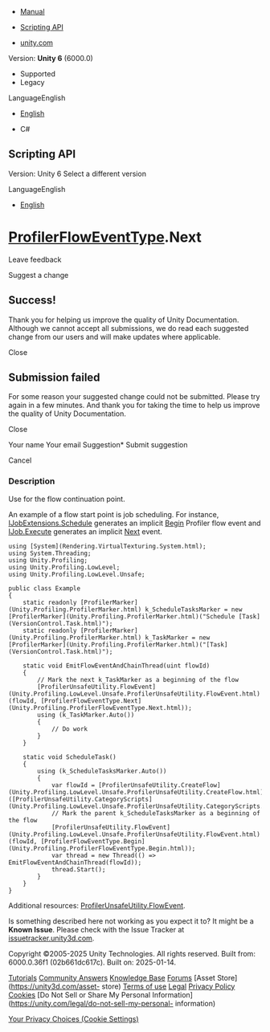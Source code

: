 [ ]()

  * [Manual](../Manual/index.html)
  * [Scripting API](../ScriptReference/index.html)

  * [unity.com](https://unity.com/)

Version: **Unity 6** (6000.0)

  * Supported
  * Legacy

LanguageEnglish

  * [English]()

  * C#

[ ](https://docs.unity3d.com)

## Scripting API

Version: Unity 6 Select a different version

LanguageEnglish

  * [English]()

#  [ProfilerFlowEventType](Unity.Profiling.ProfilerFlowEventType.html).Next

Leave feedback

Suggest a change

## Success!

Thank you for helping us improve the quality of Unity Documentation. Although
we cannot accept all submissions, we do read each suggested change from our
users and will make updates where applicable.

Close

## Submission failed

For some reason your suggested change could not be submitted. Please <a>try
again</a> in a few minutes. And thank you for taking the time to help us
improve the quality of Unity Documentation.

Close

Your name Your email Suggestion* Submit suggestion

Cancel

[ ]()

### Description

Use for the flow continuation point.

An example of a flow start point is job scheduling. For instance,
[IJobExtensions.Schedule](Unity.Jobs.IJobExtensions.Schedule.html) generates
an implicit [Begin](Unity.Profiling.ProfilerFlowEventType.Begin.html) Profiler
flow event and [IJob.Execute](Unity.Jobs.IJob.Execute.html) generates an
implicit [Next](Unity.Profiling.ProfilerFlowEventType.Next.html) event.

    
    
    using [System](Rendering.VirtualTexturing.System.html);
    using System.Threading;
    using Unity.Profiling;
    using Unity.Profiling.LowLevel;
    using Unity.Profiling.LowLevel.Unsafe;  
      
    public class Example
    {
        static readonly [ProfilerMarker](Unity.Profiling.ProfilerMarker.html) k_ScheduleTasksMarker = new [ProfilerMarker](Unity.Profiling.ProfilerMarker.html)("Schedule [Task](VersionControl.Task.html)");
        static readonly [ProfilerMarker](Unity.Profiling.ProfilerMarker.html) k_TaskMarker = new [ProfilerMarker](Unity.Profiling.ProfilerMarker.html)("[Task](VersionControl.Task.html)");  
      
        static void EmitFlowEventAndChainThread(uint flowId)
        {
            // Mark the next k_TaskMarker as a beginning of the flow
            [ProfilerUnsafeUtility.FlowEvent](Unity.Profiling.LowLevel.Unsafe.ProfilerUnsafeUtility.FlowEvent.html)(flowId, [ProfilerFlowEventType.Next](Unity.Profiling.ProfilerFlowEventType.Next.html));
            using (k_TaskMarker.Auto())
            {
                // Do work
            }
        }  
      
        static void ScheduleTask()
        {
            using (k_ScheduleTasksMarker.Auto())
            {
                var flowId = [ProfilerUnsafeUtility.CreateFlow](Unity.Profiling.LowLevel.Unsafe.ProfilerUnsafeUtility.CreateFlow.html)([ProfilerUnsafeUtility.CategoryScripts](Unity.Profiling.LowLevel.Unsafe.ProfilerUnsafeUtility.CategoryScripts.html));
                // Mark the parent k_ScheduleTasksMarker as a beginning of the flow
                [ProfilerUnsafeUtility.FlowEvent](Unity.Profiling.LowLevel.Unsafe.ProfilerUnsafeUtility.FlowEvent.html)(flowId, [ProfilerFlowEventType.Begin](Unity.Profiling.ProfilerFlowEventType.Begin.html));
                var thread = new Thread(() => EmitFlowEventAndChainThread(flowId));
                thread.Start();
            }
        }
    }
    

Additional resources:
[ProfilerUnsafeUtility.FlowEvent](Unity.Profiling.LowLevel.Unsafe.ProfilerUnsafeUtility.FlowEvent.html).

Is something described here not working as you expect it to? It might be a
**Known Issue**. Please check with the Issue Tracker at
[issuetracker.unity3d.com](https://issuetracker.unity3d.com).

Copyright ©2005-2025 Unity Technologies. All rights reserved. Built from:
6000.0.36f1 (02b661dc617c). Built on: 2025-01-14.

[Tutorials](https://unity3d.com/learn) [Community
Answers](https://answers.unity3d.com) [Knowledge
Base](https://support.unity3d.com/hc/en-us)
[Forums](https://forum.unity3d.com) [Asset Store](https://unity3d.com/asset-
store) [Terms of use](https://docs.unity3d.com/Manual/TermsOfUse.html)
[Legal](https://unity.com/legal) [Privacy
Policy](https://unity.com/legal/privacy-policy)
[Cookies](https://unity.com/legal/cookie-policy) [Do Not Sell or Share My
Personal Information](https://unity.com/legal/do-not-sell-my-personal-
information)

[Your Privacy Choices (Cookie Settings)](javascript:void\(0\);)

